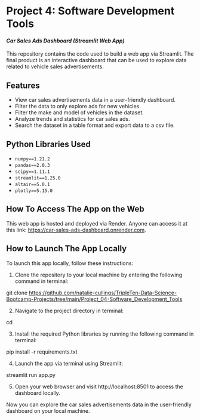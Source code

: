 # Project 4: Software Development Tools
#### *Car Sales Ads Dashboard (Streamlit Web App)*

This repository contains the code used to build a web app via Streamlit. The final product is an interactive dashboard that can be used to explore data related to vehicle sales advertisements. 

## Features

- View car sales advertisements data in a user-friendly dashboard.
- Filter the data to only explore ads for new vehicles.
- Filter the make and model of vehicles in the dataset.
- Analyze trends and statistics for car sales ads.
- Search the dataset in a table format and export data to a csv file.

## Python Libraries Used

- `numpy==1.21.2`
- `pandas==2.0.3`
- `scipy==1.11.1`
- `streamlit==1.25.0`
- `altair==5.0.1`
- `plotly==5.15.0`

## How To Access The App on the Web

This web app is hosted and deployed via Render. Anyone can access it at this link: https://car-sales-ads-dashboard.onrender.com.


## How to Launch The App Locally

To launch this app locally, follow these instructions:

1. Clone the repository to your local machine by entering the following command in terminal:

git clone https://github.com/natalie-cullings/TripleTen-Data-Science-Bootcamp-Projects/tree/main/Project_04-Software_Development_Tools

2. Navigate to the project directory in terminal:

cd <PATH TO DIRECTORY HERE>

3. Install the required Python libraries by running the following command in terminal:

pip install -r requirements.txt

4. Launch the app via terminal using Streamlit:

streamlit run app.py

5. Open your web browser and visit http://localhost:8501 to access the dashboard locally.

Now you can explore the car sales advertisements data in the user-friendly dashboard on your local machine.
